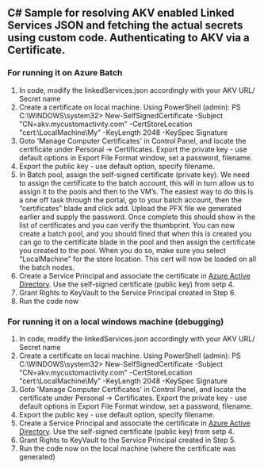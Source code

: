 ## C# Sample for resolving AKV enabled Linked Services JSON and fetching the actual secrets using custom code. Authenticating to AKV via a Certificate. 

### For running it on Azure Batch
1. In code, modify the linkedServices.json accordingly with your AKV URL/ Secret name
2. Create a certificate on local machine. Using PowerShell (admin): 
PS C:\WINDOWS\system32> New-SelfSignedCertificate -Subject "CN=akv.mycustomactivity.com" -CertStoreLocation "cert:\LocalMachine\My" -KeyLength 2048 -KeySpec Signature
3. Goto 'Manage Computer Certificates' in Control Panel, and locate the certificate under Personal -> Certificates. Export the private key -  use default options in Export File Format window, set a password, filename.
4. Export the public key - use default option, specify filename.
5. In Batch pool, assign the self-signed certificate (private key). We need to assign the certificate to the batch account, this will in turn allow us to assign it to the pools and then to the VM’s. The easiest way to do this is a one off task through the portal, go to your batch account, then the “certificates” blade and click add. Upload the PFX file we generated earlier and supply the password. Once complete this should show in the list of certificates and you can verify the thumbprint.
You can now create a batch pool, and you should fined that when this is created you can go to the certificate blade in the pool and then assign the certificate you created to the pool. When you do so, make sure you select “LocalMachine” for the store location. This cert will now be loaded on all the batch nodes.
6. Create a Service Principal and associate the certificate in [Azure Active Directory](https://docs.microsoft.com/en-us/azure/azure-resource-manager/resource-group-authenticate-service-principal#create-service-principal-with-self-signed-certificate). Use the self-signed certificate (public key) from setp 4.
7. Grant Rights to KeyVault to the Service Principal created in Step 6.
8. Run the code now 

### For running it on a local windows machine (debugging)
1. In code, modify the linkedServices.json accordingly with your AKV URL/ Secret name
2. Create a certificate on local machine. Using PowerShell (admin): 
PS C:\WINDOWS\system32> New-SelfSignedCertificate -Subject "CN=akv.mycustomactivity.com" -CertStoreLocation "cert:\LocalMachine\My" -KeyLength 2048 -KeySpec Signature
3. Goto 'Manage Computer Certificates' in Control Panel, and locate the certificate under Personal -> Certificates. Export the private key -  use default options in Export File Format window, set a password, filename.
4. Export the public key - use default option, specify filename.
5. Create a Service Principal and associate the certificate in [Azure Active Directory](https://docs.microsoft.com/en-us/azure/azure-resource-manager/resource-group-authenticate-service-principal#create-service-principal-with-self-signed-certificate). Use the self-signed certificate (public key) from setp 4.
6. Grant Rights to KeyVault to the Service Principal created in Step 5.
8. Run the code now on the local machine (where the certificate was generated)
